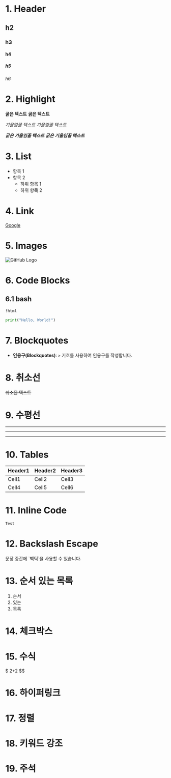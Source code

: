 # 1. Header
## h2
### h3
#### h4
##### h5
###### h6

# 2. Highlight
**굵은 텍스트**
__굵은 텍스트__

*기울임꼴 텍스트*
_기울임꼴 텍스트_

***굵은 기울임꼴 텍스트***
___굵은 기울임꼴 텍스트___

# 3. List
- 항목 1
- 항목 2
  - 하위 항목 1
  - 하위 항목 2

# 4. Link
[Google](https://www.google.com)

# 5. Images
![GitHub Logo](/images/logo.png)

# 6. Code Blocks
## 6.1 bash
```html
!html
```

```python
print("Hello, World!")
```

# 7. Blockquotes
- **인용구(Blockquotes)**: `>` 기호를 사용하여 인용구를 작성합니다.

# 8. 취소선
~~취소된 텍스트~~

# 9. 수평선
--- 
*** 
___

# 10. Tables
| Header1 | Header2 | Header3 |
| ------- | ------- | ------- |
| Cell1   | Cell2   | Cell3   |
| Cell4   | Cell5   | Cell6   |


# 11. Inline Code
`Test`

# 12. Backslash Escape
문장 중간에 \`백틱\`을 사용할 수 있습니다.


# 13. 순서 있는 목록
1. 순서
2. 있는
3. 목록

# 14. 체크박스


# 15. 수식
$ 2+2
$$

# 16. 하이퍼링크


# 17. 정렬


# 18. 키워드 강조


# 19. 주석
<!-- 주석 내용 -->






